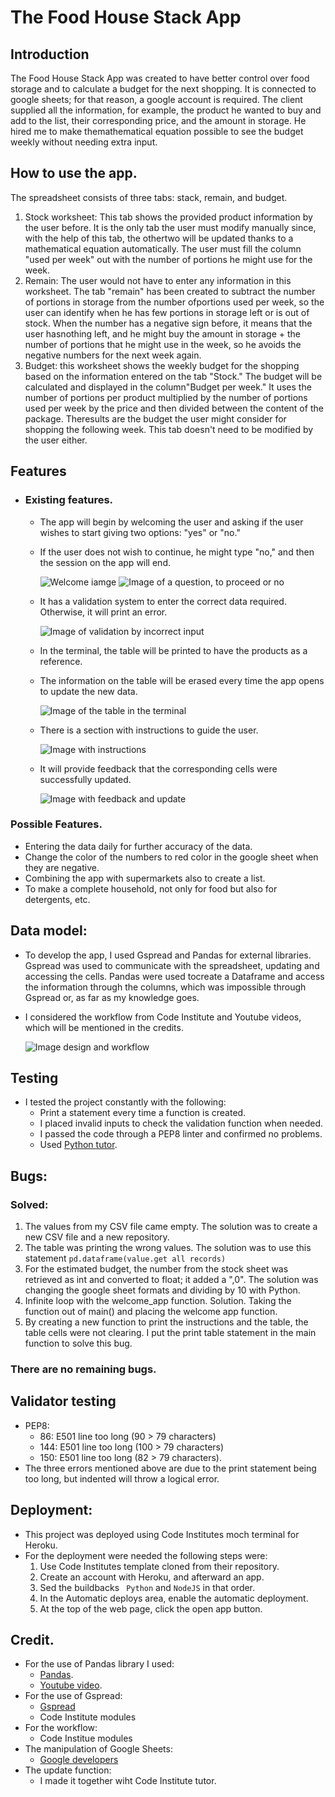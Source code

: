 # The Food House Stack App

## Introduction

  The Food House Stack App was created to have better control over food storage and to calculate a budget for the next shopping.
  It is connected to google sheets; for that reason, a google account is required.
  The client supplied all the information, for example, the product he wanted to buy and add to the list, their corresponding price, and the amount in storage. He hired me to make themathematical equation possible to see the budget weekly without needing extra input.

## How to use the app.

  The spreadsheet consists of three tabs: stack, remain, and budget.
  1. Stock worksheet: This tab shows the provided product information by the user before. It is the only tab the user must modify manually since, with the help of this tab, the othertwo will be updated thanks to a mathematical equation automatically. The user must fill the column "used per week" out with the number of portions he might use for the week.
  2. Remain: The user would not have to enter any information in this worksheet. The tab "remain" has been created to subtract the number of portions in storage from the number ofportions used per week, so the user can identify when he has few portions in storage left or is out of stock. When the number has a negative sign before, it means that the user hasnothing left, and he might buy the amount in storage + the number of portions that he might use in the week, so he avoids the negative numbers for the next week again.
  3. Budget: this worksheet shows the weekly budget for the shopping based on the information entered on the tab "Stock." The budget will be calculated and displayed in the column"Budget per week." It uses the number of portions per product multiplied by the number of portions used per week by the price and then divided between the content of the package. Theresults are the budget the user might consider for shopping the following week. This tab doesn't need to be modified by the user either.

## Features

- ### Existing features.

  - The app will begin by welcoming the user and asking if the user wishes to start giving two options: "yes" or "no."
  - If the user does not wish to continue, he might type "no," and then the session on the app will end.

    ![Welcome iamge](assets/images/welcome.png)
    ![Image of a question, to proceed or no](assets/images/no_continue.png)

  - It has a validation system to enter the correct data required. Otherwise, it will print an error.

    ![Image of validation by incorrect input](assets/images/validation.png)

  - In the terminal, the table will be printed to have the products as a reference.
  - The information on the table will be erased every time the app opens to update the new data.

    ![Image of the table in the terminal](assets/images/table.png)

  - There is a section with instructions to guide the user.

    ![Image with instructions](assets/images/instr.png)

  - It will provide feedback that the corresponding cells were successfully updated.

    ![Image with feedback and update](assets/images/feedback.png)

### Possible Features.

  - Entering the data daily for further accuracy of the data.
  - Change the color of the numbers to red color in the google sheet when they are negative.
  - Combining the app with supermarkets also to create a list.
  - To make a complete household, not only for food but also for detergents, etc.

## Data model:

- To develop the app, I used Gspread and Pandas for external libraries. Gspread was used to communicate with the spreadsheet, updating and accessing the cells. Pandas were used tocreate a Dataframe and access the information through the columns, which was impossible through Gspread or, as far as my knowledge goes.
- I considered the workflow from Code Institute and Youtube videos, which will be mentioned in the credits.

  ![Image design and workflow](assets/images/workflow.png)

## Testing

- I tested the project constantly with the following:
  - Print a statement every time a function is created.
  - I placed invalid inputs to check the validation function when needed.
  - I passed the code through a PEP8 linter and confirmed no problems.
  - Used [Python tutor](https://pythontutor.com/cp/composingprograms.html#mode=edit).

## Bugs:

### Solved:

1.  The values from my CSV file came empty. The solution was to create a new CSV file and a new repository.
2.  The table was printing the wrong values. The solution was to use this statement <code>pd.dataframe(value.get all records)</code>
3.  For the estimated budget, the number from the stock sheet was retrieved as int and converted to float; it added a ",0". The solution was changing the google sheet formats and dividing by 10 with Python.
4.  Infinite loop with the welcome_app function. Solution. Taking the function out of main() and placing the welcome app function.
5.  By creating a new function to print the instructions and the table, the table cells were not clearing. I put the print table statement in the main function to solve this bug.

### There are no remaining bugs.

## Validator testing

- PEP8:
  - 86: E501 line too long (90 > 79 characters)
  - 144: E501 line too long (100 > 79 characters)
  - 150: E501 line too long (82 > 79 characters).
- The three errors mentioned above are due to the print statement being too long, but indented will throw a logical error.

## Deployment:

- This project was deployed using Code Institutes moch terminal for Heroku.
- For the deployment were needed the following steps were:
  1. Use Code Institutes template cloned from their repository.
  2. Create an account with Heroku, and afterward an app.
  3. Sed the buildbacks <code> Python</code> and <code>NodeJS</code> in that order.
  4. In the Automatic deploys area, enable the automatic deployment.
  5. At the top of the web page, click the open app button.

## Credit.

- For the use of Pandas library I used:
  - [Pandas](https://pandas.pydata.org/docs/dev/getting_started/intro_tutorials/06_calculate_statistics.html).
  - [Youtube video](https://www.youtube.com/watch?v=O62iYyQYtrY&list=PLYNEIMg6-4sZ0rdeQ_wIgKzLXKEnpAHGF&index=3).
- For the use of Gspread:
  - [Gspread](https://docs.gspread.org/en/latest/)
  - Code Institute modules
- For the workflow:
  - Code Institue modules
- The manipulation of Google Sheets:
  - [Google developers](https://developers.google.com/sheets/api/reference/rest/v4/spreadsheets/cells#cellformat)
- The update function:
  - I made it together wiht Code Institute tutor.
